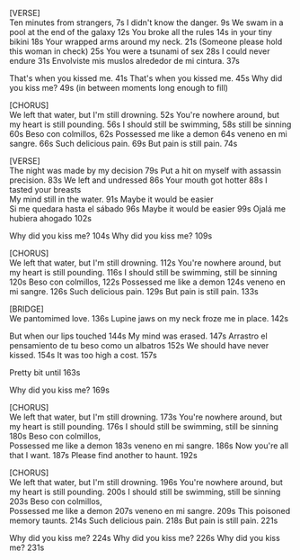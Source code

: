 [VERSE]  
Ten minutes from strangers, 7s
I didn't know the danger. 9s
We swam in a pool at the end of the galaxy 12s
You broke all the rules 14s
in your tiny bikini 18s
Your wrapped arms around my neck. 21s
(Someone please hold this woman in check) 25s
You were a tsunami of sex 28s
I could never endure 31s
Envolviste mis muslos alrededor de mi cintura. 37s

That's when you kissed me. 41s
That's when you kissed me. 45s
Why did you kiss me? 49s
(in between moments long enough to fill)

[CHORUS]  
We left that water, but I'm still drowning. 52s
You're nowhere around, but my heart is still pounding. 56s
I should still be swimming, 58s
still be sinning 60s
Beso con colmillos, 62s
Possessed me like a demon 64s
veneno en mi sangre. 66s
Such delicious pain. 69s
But pain is still pain. 74s

[VERSE]  
The night was made by my decision 79s
Put a hit on myself with assassin precision. 83s
We left and undressed 86s
Your mouth got hotter 88s
I tasted your breasts  
My mind still in the water. 91s
Maybe it would be easier  
Si me quedara hasta el sábado 96s
Maybe it would be easier 99s
Ojalá me hubiera ahogado 102s

Why did you kiss me? 104s
Why did you kiss me? 109s

[CHORUS]  
We left that water, but I'm still drowning. 112s
You're nowhere around, but my heart is still pounding. 116s
I should still be swimming, still be sinning 120s
Beso con colmillos, 122s
Possessed me like a demon 124s
veneno en mi sangre. 126s
Such delicious pain. 129s
But pain is still pain. 133s

[BRIDGE]  
We pantomimed love. 136s
Lupine jaws on my neck froze me in place. 142s

But when our lips touched 144s
My mind was erased. 147s
Arrastro el pensamiento de tu beso como un albatros 152s
We should have never kissed. 154s
It was too high a cost. 157s

Pretty bit until 163s

Why did you kiss me? 169s

[CHORUS]  
We left that water, but I'm still drowning. 173s
You're nowhere around, but my heart is still pounding. 176s
I should still be swimming, still be sinning 180s
Beso con colmillos,  
Possessed me like a demon 183s
veneno en mi sangre. 186s
Now you're all that I want. 187s
Please find another to haunt. 192s

[CHORUS]  
We left that water, but I'm still drowning. 196s
You're nowhere around, but my heart is still pounding. 200s
I should still be swimming, still be sinning 203s
Beso con colmillos,  
Possessed me like a demon 207s
veneno en mi sangre. 209s
This poisoned memory taunts. 214s
Such delicious pain. 218s
But pain is still pain. 221s

Why did you kiss me? 224s
Why did you kiss me? 226s
Why did you kiss me? 231s
